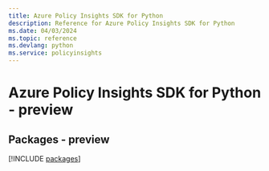 ```yaml
---
title: Azure Policy Insights SDK for Python
description: Reference for Azure Policy Insights SDK for Python
ms.date: 04/03/2024
ms.topic: reference
ms.devlang: python
ms.service: policyinsights
---
```

# Azure Policy Insights SDK for Python - preview
## Packages - preview
[!INCLUDE [packages](policy-insights-index.md)]